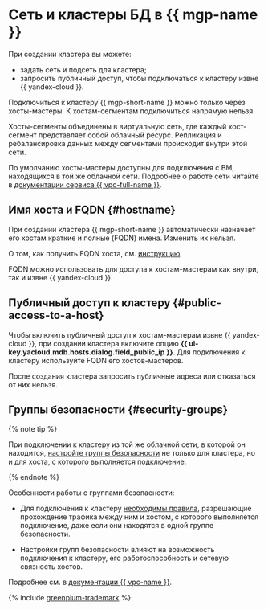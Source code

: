 # Сеть и кластеры БД в {{ mgp-name }}


При создании кластера вы можете:

* задать сеть и подсеть для кластера;
* запросить публичный доступ, чтобы подключаться к кластеру извне {{ yandex-cloud }}.


Подключиться к кластеру {{ mgp-short-name }} можно только через хосты-мастеры. К хостам-сегментам подключиться напрямую нельзя.

Хосты-сегменты объединены в виртуальную сеть, где каждый хост-сегмент представляет собой облачный ресурс. Репликация и ребалансировка данных между сегментами происходит внутри этой сети.


По умолчанию хосты-мастеры доступны для подключения с ВМ, находящихся в той же облачной сети. Подробнее о работе сети читайте в [документации сервиса {{ vpc-full-name }}](../../vpc/concepts/index.md).


## Имя хоста и FQDN {#hostname}

При создании кластера {{ mgp-short-name }} автоматически назначает его хостам краткие и полные (FQDN) имена. Изменить их нельзя.

О том, как получить FQDN хоста, см. [инструкцию](../operations/connect.md#fqdn).


FQDN можно использовать для доступа к хостам-мастерам как внутри, так и извне {{ yandex-cloud }}.

## Публичный доступ к кластеру {#public-access-to-a-host}

Чтобы включить публичный доступ к хостам-мастерам извне {{ yandex-cloud }}, при создании кластера включите опцию **{{ ui-key.yacloud.mdb.hosts.dialog.field_public_ip }}**. Для подключения к кластеру используйте FQDN его хостов-мастеров.

После создания кластера запросить публичные адреса или отказаться от них нельзя.

## Группы безопасности {#security-groups}


{% note tip %}

При подключении к кластеру из той же облачной сети, в которой он находится, [настройте группы безопасности](../operations/connect.md#configuring-security-groups) не только для кластера, но и для хоста, с которого выполняется подключение.

{% endnote %}

Особенности работы с группами безопасности:

* Для подключения к кластеру [необходимы правила](../operations/connect.md#configuring-security-groups), разрешающие прохождение трафика между ним и хостом, с которого выполняется подключение, даже если они находятся в одной группе безопасности.

* Настройки групп безопасности влияют на возможность подключения к кластеру, его работоспособность и сетевую связность хостов.

Подробнее см. в [документации {{ vpc-name }}](../../vpc/concepts/security-groups.md).


{% include [greenplum-trademark](../../_includes/mdb/mgp/trademark.md) %}
